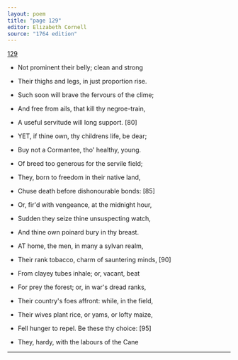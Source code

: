 ```yaml
---
layout: poem
title: "page 129"
editor: Elizabeth Cornell
source: "1764 edition"
---
```



[129]()

- Not prominent their belly; clean and strong
- Their thighs and legs, in just proportion rise.
- Such soon will brave the fervours of the clime;
- And free from ails, that kill thy negroe-train,
- A useful servitude will long support. [80]

- YET, if thine own, thy childrens life, be dear;
- Buy not a Cormantee, tho' healthy, young.
- Of breed too generous for the servile field;
- They, born to freedom in their native land,
- Chuse death before dishonourable bonds: [85]
- Or, fir'd with vengeance, at the midnight hour,
- Sudden they seize thine unsuspecting watch,
- And thine own poinard bury in thy breast.

- AT home, the men, in many a sylvan realm, 
- Their rank tobacco, charm of sauntering minds, [90]
- From clayey tubes inhale; or, vacant, beat
- For prey the forest; or, in war's dread ranks,
- Their country's foes affront: while, in the field,
- Their wives plant rice, or yams, or lofty maize,
- Fell hunger to repel. Be these thy choice: [95]
- They, hardy, with the labours of the Cane

---
